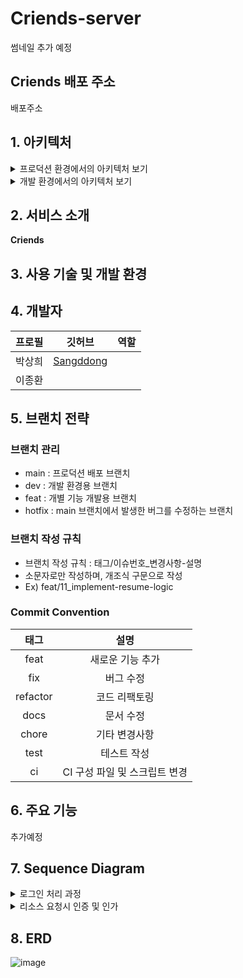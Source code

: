 # Criends-server

썸네일 추가 예정

## Criends 배포 주소

배포주소

## 1. 아키텍처

<details>
<summary>프로덕션 환경에서의 아키텍처 보기</summary>

추가예정

</details>

<details>
<summary>개발 환경에서의 아키텍처 보기</summary>

추가예정

</details>

## 2. 서비스 소개

**Criends**

## 3. 사용 기술 및 개발 환경



## 4. 개발자

| 프로필 | 깃허브                                      | 역할                                                                         |
| --- | --- | --- |
| 박상희 | [Sangddong](https://github.com/Sangddong)   | |
| 이종환 |||

## 5. 브랜치 전략

### 브랜치 관리

- main : 프로덕션 배포 브랜치
- dev : 개발 환경용 브랜치
- feat : 개별 기능 개발용 브랜치
- hotfix : main 브랜치에서 발생한 버그를 수정하는 브랜치

### 브랜치 작성 규칙

- 브랜치 작성 규칙 : 태그/이슈번호\_변경사항-설명
- 소문자로만 작성하며, 개조식 구문으로 작성
- Ex) feat/11_implement-resume-logic

### Commit Convention

|   태그   |             설명              |
| :------: | :---------------------------: |
|   feat   |       새로운 기능 추가        |
|   fix    |           버그 수정           |
| refactor |         코드 리팩토링         |
|   docs   |           문서 수정           |
|  chore   |         기타 변경사항         |
|   test   |          테스트 작성          |
|    ci    | CI 구성 파일 및 스크립트 변경 |

## 6. 주요 기능

추가예정

## 7. Sequence Diagram

<details>
<summary>로그인 처리 과정</summary>

추가예정

</details>

<details>
<summary>리소스 요청시 인증 및 인가</summary>

추가예정

</details>

## 8. ERD

![image](https://github.com/user-attachments/assets/cc848c71-2fce-4a79-84d9-e49d20fcdfac)

